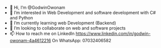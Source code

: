 - 👋 Hi, I’m @GodwinOwonam
- 👀 I’m interested in Web Development and software development with C# and Python
- 🌱 I’m currently learning web Development (Backend)
- 💞️ I’m looking to collaborate on web and software projects
- 📫 How to reach me on LinkedIn https://www.linkedin.com/in/godwin-owonam-4a4612216
On WhatsApp: 07032406582

<!---
GodwinOwonam/GodwinOwonam is a ✨ special ✨ repository because its `README.md` (this file) appears on your GitHub profile.
-->
